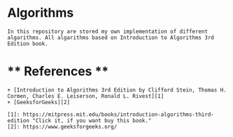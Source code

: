 # Algorithms
    In this repository are stored my own implementation of different algarithms. All algarithms based on Introduction to Algorithms 3rd Edition book.

# ** References **
    + [Introduction to Algorithms 3rd Edition by Clifford Stein, Thomas H. Cormen, Charles E. Leiserson, Ronald L. Rivest][1]
    + [GeeksforGeeks][2]

    [1]: https://mitpress.mit.edu/books/introduction-algorithms-third-edition "Click it, if you want buy this book."
    [2]: https://www.geeksforgeeks.org/